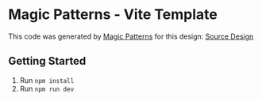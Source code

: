 # Magic Patterns - Vite Template

This code was generated by [Magic Patterns](https://magicpatterns.com) for this design: [Source Design](https://www.magicpatterns.com/c/u9vm1479vtmkxm858tsmfg)

## Getting Started

1. Run `npm install`
2. Run `npm run dev`
